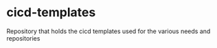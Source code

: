 # cicd-templates
Repository that holds the cicd templates used for the various needs and repositories
